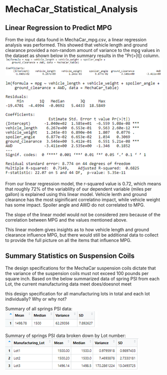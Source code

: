 # MechaCar_Statistical_Analysis

## Linear Regression to Predict MPG

From the input data found in MechaCar_mpg.csv, a linear regression analysis was performed.  This showed that vehicle length and ground clearance provided a non-random amount of variance to the mpg values in the dataset as shown below in the summary results in the "Pr(>|t|) column.
![Linear Regression](results/mpg_lm.png)

![Linear Regression Summary](results/mpg_lm_summary.png)

From our linear regression model, the r-squared value is 0.72, which means that roughly 72% of the variablilty of our dependent variable (miles per gallon) is explained using this linear model. Vehicle lenth and ground clearance has the most siginificant correlatino impact, while vehicle weight has some impact.  Spoiler angle and AWD do not correlated to MPG.

The slope of the linear model would not be considered zero because of the correlation between MPG and the values mentioned above.

This linear modem gives insights as to how vehicle length and ground clearance influence MPG, but there would still be additional data to collect to provide the full picture on all the items that influence MPG.

## Summary Statistics on Suspension Coils
The design specifications for the MechaCar suspension coils dictate that the variance of the suspension coils must not exceed 100 pounds per square inch. Based on the below summarized data of spring PSI from each Lot, the current manufacturing data meet does/doesnot meet 

this design specification for all manufacturing lots in total and each lot individually? Why or why not?

Summary of all springs PSI data:
![PSI Summary](results/PSI_summary.png)

Summary of springs PSI data broken down by Lot number:
![Lot Summary](results/Lot_summary.png)
